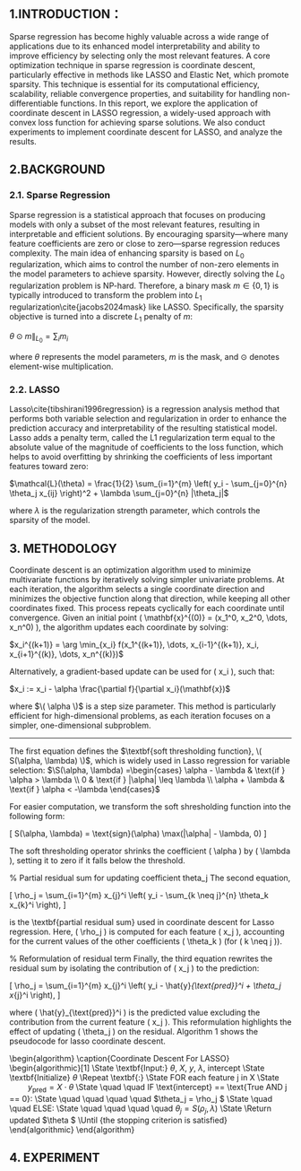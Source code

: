 ## 1.INTRODUCTION：  
Sparse regression has become highly valuable across a wide range of applications due to its enhanced model interpretability and ability
to improve efficiency by selecting only the most relevant features.
A core optimization technique in sparse regression is coordinate descent, particularly effective in methods like LASSO and Elastic Net,
which promote sparsity. This technique is essential for its computational efficiency, scalability, reliable convergence properties, and
suitability for handling non-differentiable functions. In this report,
we explore the application of coordinate descent in LASSO regression, a widely-used approach with convex loss function for achieving
sparse solutions. We also conduct experiments to implement coordinate descent for LASSO, and analyze the results.  

## 2.BACKGROUND  

### 2.1. Sparse Regression  
Sparse regression is a statistical approach that focuses on producing models with only a subset of the most relevant features, resulting in interpretable and efficient solutions. By encouraging sparsity—where many feature coefficients are zero or close to zero—sparse regression reduces complexity. The main idea of enhancing sparsity is based on $L_0$ regularization, which aims to control the number of non-zero elements in the model parameters to achieve sparsity. However, directly solving the $L_0$ regularization problem is NP-hard. Therefore, a binary mask $m \in \{0, 1\}$ is typically introduced to transform the problem into $L_1$ regularization\cite{jacobs2024mask} like LASSO. Specifically, the sparsity objective is turned into a discrete $L_1$ penalty of $m$:


$\theta \odot m \|_{L_0} = \sum_i m_i$

where $\theta$ represents the model parameters, $m$ is the mask, and $\odot$ denotes element-wise multiplication.

### 2.2. LASSO  
Lasso\cite{tibshirani1996regression} is a regression analysis method that performs both variable selection and regularization in order to enhance the prediction accuracy and interpretability of the resulting statistical model. Lasso adds a penalty term, called the L1 regularization term equal to the absolute value of the magnitude of coefficients to the loss function, which helps to avoid overfitting by shrinking the coefficients of less important features toward zero:


$\mathcal{L}(\theta) = \frac{1}{2} \sum_{i=1}^{m} \left( y_i - \sum_{j=0}^{n} \theta_j x_{ij} \right)^2 + \lambda \sum_{j=0}^{n} |\theta_j|$


where $\lambda$ is the regularization strength parameter, which controls the sparsity of the model.


## 3. METHODOLOGY  
Coordinate descent is an optimization algorithm used to minimize multivariate functions by iteratively solving simpler univariate problems. At each iteration, the algorithm selects a single coordinate direction and minimizes the objective function along that direction, while keeping all other coordinates fixed. This process repeats cyclically for each coordinate until convergence. Given an initial point \( \mathbf{x}^{(0)} = (x_1^0, x_2^0, \dots, x_n^0) \), the algorithm updates each coordinate by solving:

$x_i^{(k+1)} = \arg \min_{x_i} f(x_1^{(k+1)}, \dots, x_{i-1}^{(k+1)}, x_i, x_{i+1}^{(k)}, \dots, x_n^{(k)})\$

Alternatively, a gradient-based update can be used for \( x_i \), such that:

$x_i := x_i - \alpha \frac{\partial f}{\partial x_i}(\mathbf{x})\$

where $\( \alpha \)$ is a step size parameter. This method is particularly efficient for high-dimensional problems, as each iteration focuses on a simpler, one-dimensional subproblem.

-----------------------
The first equation defines the $\textbf{soft thresholding function}, \( S(\alpha, \lambda) \)$, which is widely used in Lasso regression for variable selection:
$\S(\alpha, \lambda) =\begin{cases}
\alpha - \lambda & \text{if } \alpha > \lambda \\
0 & \text{if } |\alpha| \leq \lambda \\
\alpha + \lambda & \text{if } \alpha < -\lambda
\end{cases}$

For easier computation, we transform the soft shresholding function into the following form:


\[
S(\alpha, \lambda) = \text{sign}(\alpha) \max(|\alpha| - \lambda, 0)
\]

The soft thresholding operator shrinks the coefficient \( \alpha \) by \( \lambda \), setting it to zero if it falls below the threshold.

% Partial residual sum for updating coefficient theta_j
The second equation, 

\[
\rho_j = \sum_{i=1}^{m} x_{j}^i \left( y_i - \sum_{k \neq j}^{n} \theta_k x_{k}^i \right),
\]

is the \textbf{partial residual sum} used in coordinate descent for Lasso regression. Here, \( \rho_j \) is computed for each feature \( x_j \), accounting for the current values of the other coefficients \( \theta_k \) (for \( k \neq j \)).

% Reformulation of residual term
Finally, the third equation rewrites the residual sum by isolating the contribution of \( x_j \) to the prediction:

\[
\rho_j = \sum_{i=1}^{m} x_{j}^i \left( y_i - \hat{y}_{\text{pred}}^i + \theta_j x_{j}^i \right),
\]

where \( \hat{y}_{\text{pred}}^i \) is the predicted value excluding the contribution from the current feature \( x_j \). This reformulation highlights the effect of updating \( \theta_j \) on the residual. Algorithm 1 shows the pseudocode for lasso coordinate descent.


\begin{algorithm}
\caption{Coordinate Descent For LASSO}
\begin{algorithmic}[1]
\State \textbf{Input:} $\theta$, $X$, $y$, $\lambda$, $\text{intercept}$
\State \textbf{Initialize} $\theta$
\Repeat \textbf{:}
    \State FOR each feature j in X
    \State $\quad \quad y_{\text{pred}} = X \cdot \theta$
    \State \quad \quad IF \text{intercept} == \text{True AND j == 0}: 
    \State \quad \quad \quad \quad $\theta_j = \rho_j $
    \State \quad \quad ELSE: 
    \State \quad \quad \quad \quad $\theta_j = S(\rho_j, \lambda)$
    \State \Return updated $\theta $
    \Until {the stopping criterion is satisfied}
\end{algorithmic}
\end{algorithm}




## 4. EXPERIMENT  










